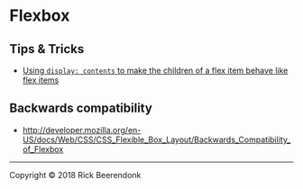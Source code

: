 # Flexbox

## Tips & Tricks

* [Using ```display: contents``` to make the children of a flex item behave like flex items](https://rachelandrew.co.uk/archives/2016/01/29/vanishing-boxes-with-display-contents/)

## Backwards compatibility

* http://developer.mozilla.org/en-US/docs/Web/CSS/CSS_Flexible_Box_Layout/Backwards_Compatibility_of_Flexbox

---

Copyright © 2018 Rick Beerendonk